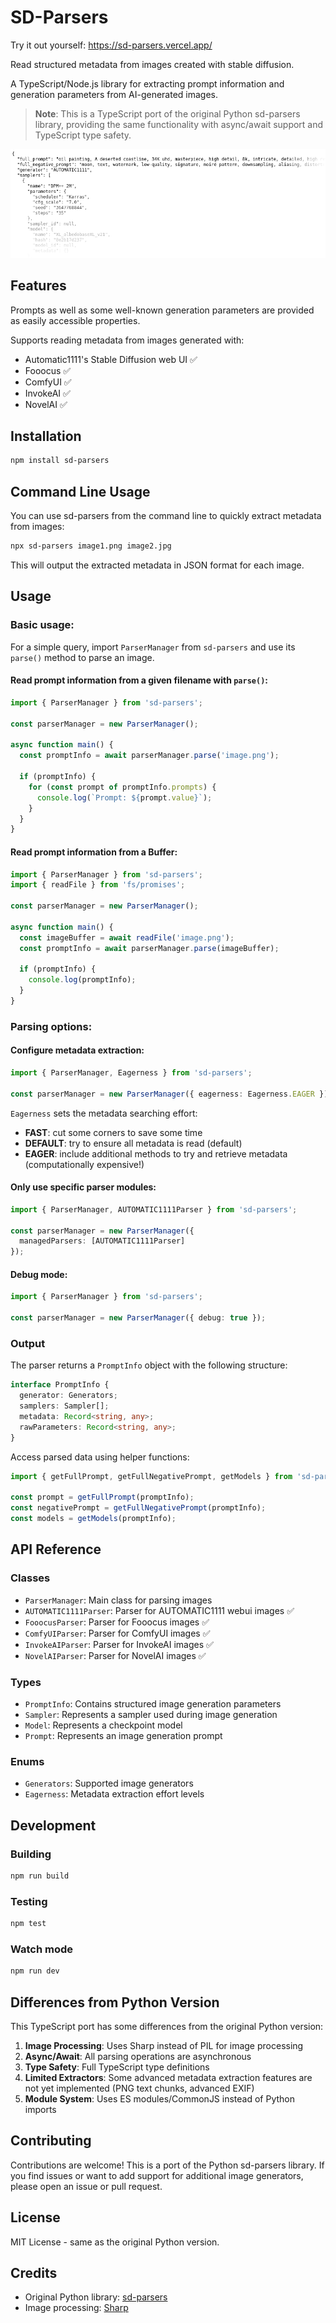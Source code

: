 # SD-Parsers

Try it out yourself: https://sd-parsers.vercel.app/

Read structured metadata from images created with stable diffusion.

A TypeScript/Node.js library for extracting prompt information and generation parameters from AI-generated images.

> **Note**: This is a TypeScript port of the original Python sd-parsers library, providing the same functionality with async/await support and TypeScript type safety.

![Example Output](example_output.png)

## Features

Prompts as well as some well-known generation parameters are provided as easily accessible properties.

Supports reading metadata from images generated with:
* Automatic1111's Stable Diffusion web UI ✅
* Fooocus ✅
* ComfyUI ✅
* InvokeAI ✅
* NovelAI ✅

## Installation

```bash
npm install sd-parsers
```

## Command Line Usage

You can use sd-parsers from the command line to quickly extract metadata from images:

```bash
npx sd-parsers image1.png image2.jpg
```

This will output the extracted metadata in JSON format for each image.

## Usage

### Basic usage:

For a simple query, import `ParserManager` from `sd-parsers` and use its `parse()` method to parse an image.

#### Read prompt information from a given filename with `parse()`:

```typescript
import { ParserManager } from 'sd-parsers';

const parserManager = new ParserManager();

async function main() {
  const promptInfo = await parserManager.parse('image.png');

  if (promptInfo) {
    for (const prompt of promptInfo.prompts) {
      console.log(`Prompt: ${prompt.value}`);
    }
  }
}
```

#### Read prompt information from a Buffer:

```typescript
import { ParserManager } from 'sd-parsers';
import { readFile } from 'fs/promises';

const parserManager = new ParserManager();

async function main() {
  const imageBuffer = await readFile('image.png');
  const promptInfo = await parserManager.parse(imageBuffer);
  
  if (promptInfo) {
    console.log(promptInfo);
  }
}
```

### Parsing options:

#### Configure metadata extraction:

```typescript
import { ParserManager, Eagerness } from 'sd-parsers';

const parserManager = new ParserManager({ eagerness: Eagerness.EAGER });
```

`Eagerness` sets the metadata searching effort:

- **FAST**: cut some corners to save some time
- **DEFAULT**: try to ensure all metadata is read (default)
- **EAGER**: include additional methods to try and retrieve metadata (computationally expensive!)

#### Only use specific parser modules:

```typescript
import { ParserManager, AUTOMATIC1111Parser } from 'sd-parsers';

const parserManager = new ParserManager({
  managedParsers: [AUTOMATIC1111Parser]
});
```

#### Debug mode:

```typescript
import { ParserManager } from 'sd-parsers';

const parserManager = new ParserManager({ debug: true });
```

### Output

The parser returns a `PromptInfo` object with the following structure:

```typescript
interface PromptInfo {
  generator: Generators;
  samplers: Sampler[];
  metadata: Record<string, any>;
  rawParameters: Record<string, any>;
}
```

Access parsed data using helper functions:

```typescript
import { getFullPrompt, getFullNegativePrompt, getModels } from 'sd-parsers';

const prompt = getFullPrompt(promptInfo);
const negativePrompt = getFullNegativePrompt(promptInfo);
const models = getModels(promptInfo);
```

## API Reference

### Classes

- `ParserManager`: Main class for parsing images
- `AUTOMATIC1111Parser`: Parser for AUTOMATIC1111 webui images ✅
- `FooocusParser`: Parser for Fooocus images ✅
- `ComfyUIParser`: Parser for ComfyUI images ✅
- `InvokeAIParser`: Parser for InvokeAI images ✅
- `NovelAIParser`: Parser for NovelAI images ✅

### Types

- `PromptInfo`: Contains structured image generation parameters
- `Sampler`: Represents a sampler used during image generation
- `Model`: Represents a checkpoint model
- `Prompt`: Represents an image generation prompt

### Enums

- `Generators`: Supported image generators
- `Eagerness`: Metadata extraction effort levels

## Development

### Building

```bash
npm run build
```

### Testing

```bash
npm test
```

### Watch mode

```bash
npm run dev
```

## Differences from Python Version

This TypeScript port has some differences from the original Python version:

1. **Image Processing**: Uses Sharp instead of PIL for image processing
2. **Async/Await**: All parsing operations are asynchronous
3. **Type Safety**: Full TypeScript type definitions
4. **Limited Extractors**: Some advanced metadata extraction features are not yet implemented (PNG text chunks, advanced EXIF)
5. **Module System**: Uses ES modules/CommonJS instead of Python imports

## Contributing

Contributions are welcome! This is a port of the Python sd-parsers library. If you find issues or want to add support for additional image generators, please open an issue or pull request.

## License

MIT License - same as the original Python version.

## Credits

- Original Python library: [sd-parsers](https://github.com/d3x-at/sd-parsers)
- Image processing: [Sharp](https://sharp.pixelplumbing.com/)
